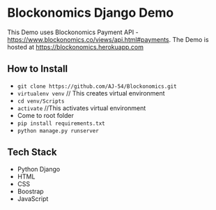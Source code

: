 # Blockonomics Django Demo 

This Demo uses Blockonomics Payment API - https://www.blockonomics.co/views/api.html#payments. 
The Demo is hosted at https://blockonomics.herokuapp.com

## How to Install

* `git clone https://github.com/AJ-54/Blockonomics.git`
* `virtualenv venv` // This creates virtual environment
* `cd venv/Scripts`
* `activate` //This activates virtual environment
*  Come to root folder
* `pip install requirements.txt`
* `python manage.py runserver`

## Tech Stack

* Python Django
* HTML
* CSS
* Boostrap
* JavaScript
